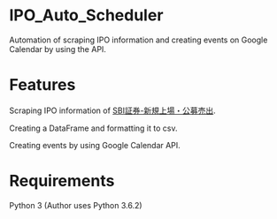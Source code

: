 # IPO_Auto_Scheduler
Automation of scraping IPO information and creating events on Google Calendar by using the API.

# Features
Scraping IPO information of [SBI証券-新規上場・公募売出](https://www.sbisec.co.jp/ETGate/?OutSide=on&_ControlID=WPLETmgR001Control&_DataStoreID=DSWPLETmgR001Control&burl=search_domestic&dir=ipo%2F&file=stock_info_ipo.html&cat1=domestic&cat2=ipo&getFlg=on&int_pr1=150313_cmn_gnavi:6_dmenu_04).

Creating a DataFrame and formatting it to csv.

Creating events by using Google Calendar API.

# Requirements
Python 3 (Author uses Python 3.6.2)
